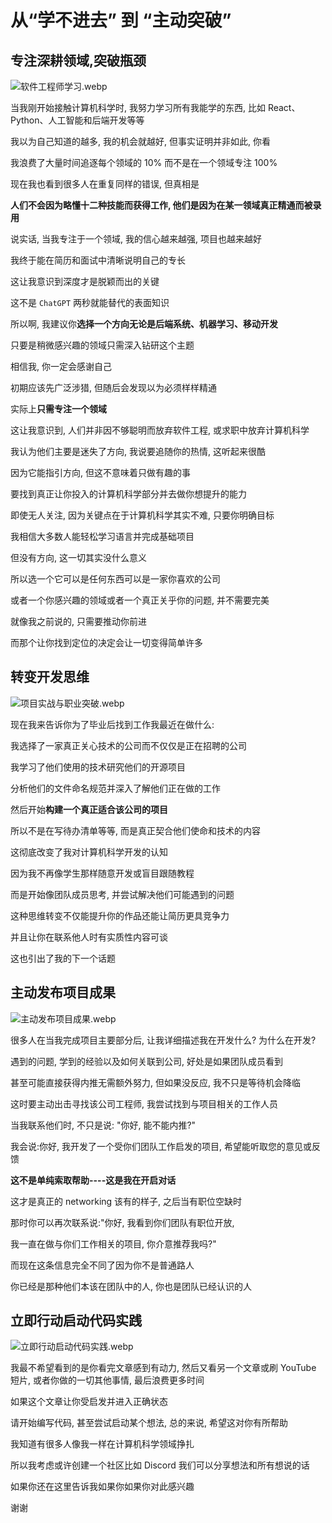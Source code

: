 # 从“学不进去” 到 “主动突破”

## 专注深耕领域,突破瓶颈

![软件工程师学习.webp](https://images.bddxg.top/blog/1759548908093.webp)

当我刚开始接触计算机科学时, 我努力学习所有我能学的东西, 比如 React、Python、人工智能和后端开发等等

我以为自己知道的越多, 我的机会就越好, 但事实证明并非如此, 你看

我浪费了大量时间追逐每个领域的 10% 而不是在一个领域专注 100%

现在我也看到很多人在重复同样的错误, 但真相是

**人们不会因为略懂十二种技能而获得工作, 他们是因为在某一领域真正精通而被录用**

说实话, 当我专注于一个领域, 我的信心越来越强, 项目也越来越好

我终于能在简历和面试中清晰说明自己的专长

这让我意识到深度才是脱颖而出的关键

这不是 `ChatGPT` 两秒就能替代的表面知识

所以啊, 我建议你**选择一个方向无论是后端系统、机器学习、移动开发**

只要是稍微感兴趣的领域只需深入钻研这个主题

相信我, 你一定会感谢自己

初期应该先广泛涉猎, 但随后会发现以为必须样样精通

实际上**只需专注一个领域**

这让我意识到, 人们并非因不够聪明而放弃软件工程, 或求职中放弃计算机科学

我认为他们主要是迷失了方向, 我说要追随你的热情, 这听起来很酷

因为它能指引方向, 但这不意味着只做有趣的事

要找到真正让你投入的计算机科学部分并去做你想提升的能力

即使无人关注, 因为关键点在于计算机科学其实不难, 只要你明确目标

我相信大多数人能轻松学习语言并完成基础项目

但没有方向, 这一切其实没什么意义

所以选一个它可以是任何东西可以是一家你喜欢的公司

或者一个你感兴趣的领域或者一个真正关乎你的问题, 并不需要完美

就像我之前说的, 只需要推动你前进

而那个让你找到定位的决定会让一切变得简单许多

## 转变开发思维

![项目实战与职业突破.webp](https://images.bddxg.top/blog/1759570824321.webp)

现在我来告诉你为了毕业后找到工作我最近在做什么:

我选择了一家真正关心技术的公司而不仅仅是正在招聘的公司

我学习了他们使用的技术研究他们的开源项目

分析他们的文件命名规范并深入了解他们正在做的工作

然后开始**构建一个真正适合该公司的项目**

所以不是在写待办清单等等, 而是真正契合他们使命和技术的内容

这彻底改变了我对计算机科学开发的认知

因为我不再像学生那样随意开发或盲目跟随教程

而是开始像团队成员思考, 并尝试解决他们可能遇到的问题

这种思维转变不仅能提升你的作品还能让简历更具竞争力

并且让你在联系他人时有实质性内容可谈

这也引出了我的下一个话题

## 主动发布项目成果

![主动发布项目成果.webp](https://images.bddxg.top/blog/1759572780865.webp)

很多人在当我完成项目主要部分后, 让我详细描述我在开发什么? 为什么在开发?

遇到的问题, 学到的经验以及如何关联到公司, 好处是如果团队成员看到

甚至可能直接获得内推无需额外努力, 但如果没反应, 我不只是等待机会降临

这时要主动出击寻找该公司工程师, 我尝试找到与项目相关的工作人员

当我联系他们时, 不只是说: "你好, 能不能内推?"

我会说:你好, 我开发了一个受你们团队工作启发的项目, 希望能听取您的意见或反馈

**这不是单纯索取帮助----这是我在开启对话**

这才是真正的 networking 该有的样子, 之后当有职位空缺时

那时你可以再次联系说:"你好, 我看到你们团队有职位开放,

我一直在做与你们工作相关的项目, 你介意推荐我吗?"

而现在这条信息完全不同了因为你不是普通路人

你已经是那种他们本该在团队中的人, 你也是团队已经认识的人

## 立即行动启动代码实践

![立即行动启动代码实践.webp](https://images.bddxg.top/blog/1759573019579.webp)

我最不希望看到的是你看完文章感到有动力, 然后又看另一个文章或刷 YouTube 短片, 或者你做的一切其他事情, 最后浪费更多时间

如果这个文章让你受启发并进入正确状态

请开始编写代码, 甚至尝试启动某个想法, 总的来说, 希望这对你有所帮助

我知道有很多人像我一样在计算机科学领域挣扎

所以我考虑或许创建一个社区比如 Discord 我们可以分享想法和所有想说的话

如果你还在这里告诉我如果你如果你对此感兴趣

谢谢
